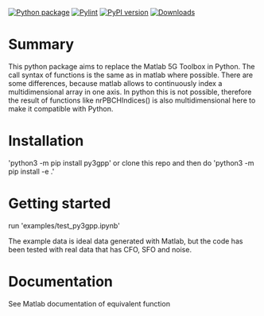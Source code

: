 [![Python package](https://github.com/catkira/py3gpp/actions/workflows/python-package.yml/badge.svg)](https://github.com/catkira/py3gpp/actions/workflows/python-package.yml)
[![Pylint](https://catkira.github.io/py3gpp/pylint.svg)](https://github.com/catkira/py3gpp/actions/workflows/python-package.yml)
[![PyPI version](https://badge.fury.io/py/py3gpp.svg)](https://badge.fury.io/py/py3gpp)
[![Downloads](https://pepy.tech/badge/py3gpp)](https://pepy.tech/project/py3gpp)

# Summary
This python package aims to replace the Matlab 5G Toolbox in Python. The call syntax of functions is the same as in matlab where possible. There are some differences, because matlab allows to continuously index a multidimensional array in one axis. In python this is not possible, therefore the result of functions like nrPBCHIndices() is also multidimensional here to make it compatible with Python.

# Installation
'python3 -m pip install py3gpp'
or
clone this repo and then do 'python3 -m pip install -e .'

# Getting started
run 'examples/test_py3gpp.ipynb'

The example data is ideal data generated with Matlab, but the code has been tested with real data that has CFO, SFO and noise.

# Documentation
See Matlab documentation of equivalent function
